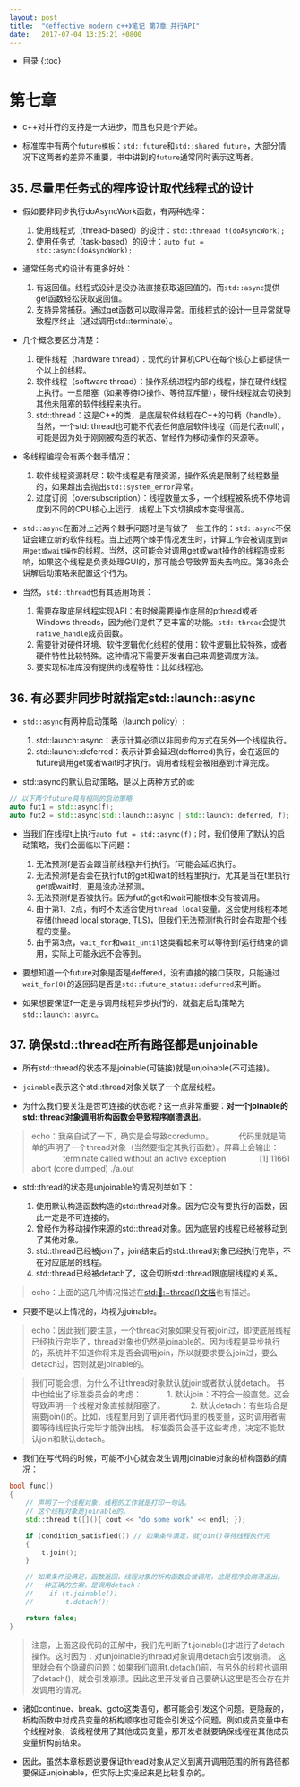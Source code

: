 ```yaml
---
layout: post
title:  "《effective modern c++》笔记 第7章 并行API"
date:   2017-07-04 13:25:21 +0800
---
```


* 目录
{:toc}

# 第七章

* c++对并行的支持是一大进步，而且也只是个开始。

* 标准库中有两个`future模板`：`std::future`和`std::shared_future`，大部分情况下这两者的差异不重要，书中讲到的`future`通常同时表示这两者。

## 35. 尽量用任务式的程序设计取代线程式的设计

* 假如要非同步执行doAsyncWork函数，有两种选择：

  1. 使用线程式（thread-based）的设计：`std::threaad t(doAsyncWork);`
  2. 使用任务式（task-based）的设计：`auto fut = std::async(doAsyncWork);`

* 通常任务式的设计有更多好处：

  1. 有返回值。线程式设计是没办法直接获取返回值的。而`std::async`提供get函数轻松获取返回值。
  2. 支持异常捕获。通过get函数可以取得异常。而线程式的设计一旦异常就导致程序终止（通过调用std::terminate）。

* 几个概念要区分清楚：

  1. 硬件线程（hardware thread）：现代的计算机CPU在每个核心上都提供一个以上的线程。
  2. 软件线程（software thread）：操作系统进程内部的线程，排在硬件线程上执行。一旦阻塞（如果等待IO操作、等待互斥量），硬件线程就会切换到其他未阻塞的软件线程来执行。
  3. std::thread：这是C++的类，是底层软件线程在C++的句柄（handle）。当然，一个std::thread也可能不代表任何底层软件线程（而是代表null），可能是因为处于刚刚被构造的状态、曾经作为移动操作的来源等。

* 多线程编程会有两个棘手情况：

  1. 软件线程资源耗尽：软件线程是有限资源，操作系统是限制了线程数量的，如果超出会抛出`std::system_error`异常。
  2. 过度订阅（oversubscription）：线程数量太多，一个线程被系统不停地调度到不同的CPU核心上运行，线程上下文切换成本变得很高。

* `std::async`在面对上述两个棘手问题时是有做了一些工作的：`std::async`不保证会建立新的软件线程。当上述两个棘手情况发生时，计算工作会被调度到`调用get或wait操作`的线程。当然，这可能会对调用get或wait操作的线程造成影响，如果这个线程是负责处理GUI的，那可能会导致界面失去响应。第36条会讲解启动策略来配置这个行为。

* 当然，`std::thread`也有其适用场景：

  1. 需要存取底层线程实现API：有时候需要操作底层的pthread或者Windows threads，因为他们提供了更丰富的功能。`std::thread`会提供`native_handle`成员函数。
  2. 需要针对硬件环境、软件逻辑优化线程的使用：软件逻辑比较特殊，或者硬件特性比较特殊。这种情况下需要开发者自己来调整调度方法。
  3. 要实现标准库没有提供的线程特性：比如线程池。

## 36. 有必要非同步时就指定std::launch::async

* `std::async`有两种启动策略（launch policy）:

  1. std::launch::async：表示计算必须以非同步的方式在另外一个线程执行。
  2. std::launch::deferred：表示计算会延迟(defferred)执行，会在返回的future调用get或者wait时才执行。调用者线程会被阻塞到计算完成。

* std::async的默认启动策略，是以上两种方式的`或`:

```c++
// 以下两个future具有相同的启动策略
auto fut1 = std::async(f);
auto fut2 = std::async(std::launch::async | std::launch::deferred, f);
```

* 当我们在线程t上执行`auto fut = std::async(f)；`时，我们使用了默认的启动策略，我们会面临以下问题：

  1. 无法预测f是否会跟当前线程t并行执行。f可能会延迟执行。
  2. 无法预测f是否会在执行fut的get和wait的线程里执行。尤其是当在t里执行get或wait时，更是没办法预测。
  3. 无法预测f是否被执行。因为fut的get和wait可能根本没有被调用。
  4. 由于第1、2点，有时不太适合使用`thread local`变量。这会使用线程本地存储(thread local storage, TLS)，但我们无法预测f执行时会存取那个线程的变量。
  5. 由于第3点，`wait_for`和`wait_until`这类看起来可以等待到f运行结束的调用，实际上可能永远不会等到。

* 要想知道一个future对象是否是deffered，没有直接的接口获取，只能通过`wait_for(0)`的返回码是否是`std::future_status::defurred`来判断。

* 如果想要保证f一定是与调用线程异步执行的，就指定启动策略为`std::launch::async`。

## 37. 确保std::thread在所有路径都是unjoinable

* 所有std::thread的状态不是joinable(可链接)就是unjoinable(不可连接)。

* `joinable`表示这个std::thread对象关联了一个底层线程。

* 为什么我们要关注是否可连接的状态呢？这一点非常重要：**对一个joinable的std::thread对象调用析构函数会导致程序崩溃退出**。

> echo：我亲自试了一下，确实是会导致coredump。
> 　　　代码里就是简单的声明了一个thread对象（当然要指定其执行函数）。屏幕上会输出：
>　　　　terminate called without an active exception
>　　　　[1]    11661 abort (core dumped)  ./a.out

* std::thread的状态是unjoinable的情况列举如下：

  1. 使用默认构造函数构造的std::thread对象。因为它没有要执行的函数，因此一定是不可连接的。
  2. 曾经作为移动操作来源的std::thread对象。因为底层的线程已经被移动到了其他对象。
  3. std::thread已经被join了，join结束后的std::thread对象已经执行完毕，不在对应底层的线程。
  4. std::thread已经被detach了，这会切断std::thread跟底层线程的关系。

> echo：上面的这几种情况描述在[std::thread::~thread()文档](http://en.cppreference.com/w/cpp/thread/thread/~thread)也有描述。

* 只要不是以上情况的，均视为joinable。

> echo：因此我们要注意，一个thread对象如果没有被join过，即使底层线程已经执行完毕了，thread对象也仍然是joinable的。因为线程是异步执行的，系统并不知道你将来是否会调用join，所以就要求要么join过，要么detach过，否则就是joinable的。

> 我们可能会想，为什么不让thread对象默认就join或者默认就detach。
> 书中也给出了标准委员会的考虑：
> 　　　1. 默认join：不符合一般直觉。这会导致声明一个线程对象直接就阻塞了。
> 　　　2. 默认detach：有些场合是需要join()的。比如，线程里用到了调用者代码里的栈变量，这时调用者需要等待线程执行完毕才能弹出栈。
> 标准委员会基于这些考虑，决定不能默认join和默认detach。

* 我们在写代码的时候，可能不小心就会发生调用joinable对象的析构函数的情况：

```c++
bool func()
{
    // 声明了一个线程对象，线程的工作就是打印一句话。
    // 这个线程对象是joinable的。
    std::thread t([](){ cout << "do some work" << endl; });

    if (condition_satisfied()) // 如果条件满足，就join()等待线程执行完
    {
        t.join();
    }

    // 如果条件没满足，函数返回，线程对象的析构函数会被调用，这是程序会崩溃退出。
    // 一种正确的方案，是调用detach：
    //    if (t.joinable())
    //        t.detach();

    return false;
}
```

> 注意，上面这段代码的正解中，我们先判断了t.joinable()才进行了detach操作。这时因为：对unjoinable的thread对象调用detach会引发崩溃。
> 这里就会有个隐藏的问题：如果我们调用t.detach()前，有另外的线程也调用了detach()，就会引发崩溃。因此这里开发者自己要确认这里是否会存在并发调用的情况。

* 诸如continue、break、goto这类语句，都可能会引发这个问题。更隐蔽的，析构函数中对成员变量的析构顺序也可能会引发这个问题。例如成员变量中有个线程对象，该线程使用了其他成员变量，那开发者就要确保线程在其他成员变量析构前结束。

* 因此，虽然本章标题说要保证thread对象从定义到离开调用范围的所有路径都要保证unjoinable，但实际上实操起来是比较复杂的。